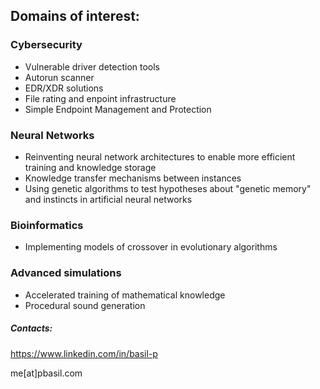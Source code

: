 ## Domains of interest:

### Cybersecurity
* Vulnerable driver detection tools
* Autorun scanner
* EDR/XDR solutions
* File rating and enpoint infrastructure
* Simple Endpoint Management and Protection

### Neural Networks
* Reinventing neural network architectures to enable more efficient training and knowledge storage
* Knowledge transfer mechanisms between instances
* Using genetic algorithms to test hypotheses about "genetic memory" and instincts in artificial neural networks

### Bioinformatics
* Implementing models of crossover in evolutionary algorithms
  
### Advanced simulations
* Accelerated training of mathematical knowledge
* Procedural sound generation

##### Contacts:
https://www.linkedin.com/in/basil-p

me[at]pbasil.com

